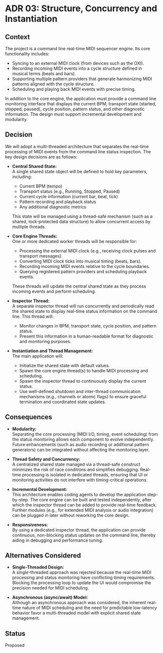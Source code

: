 # ADR 03: Structure, Concurrency and Instantiation

## Context

The project is a command line real-time MIDI sequencer engine. Its core functionality includes:

- Syncing to an external MIDI clock (from devices such as the OXI).
- Recording incoming MIDI events into a cycle structure defined in musical terms (beats and bars).
- Supporting multiple pattern providers that generate harmonizing MIDI patterns aligned with the cycle structure.
- Scheduling and playing back MIDI events with precise timing.

In addition to the core engine, the application must provide a command line monitoring interface that displays the current BPM, transport state (started, stopped, paused), cycle position, pattern status, and other diagnostic information. The design must support incremental development and modularity.

## Decision

We will adopt a multi-threaded architecture that separates the real-time processing of MIDI events from the command line status inspection. The key design decisions are as follows:

- **Central Shared State:**  
  A single shared state object will be defined to hold key parameters, including:
  - Current BPM (tempo)
  - Transport status (e.g., Running, Stopped, Paused)
  - Current cycle information (current bar, beat, tick)
  - Pattern recording and playback status
  - Any additional diagnostic metrics

  This state will be managed using a thread-safe mechanism (such as a shared, lock-protected data structure) to allow concurrent access by multiple threads.

- **Core Engine Threads:**  
  One or more dedicated worker threads will be responsible for:
  - Processing the external MIDI clock (e.g., receiving clock pulses and transport messages).
  - Converting MIDI clock ticks into musical timing (beats, bars).
  - Recording incoming MIDI events relative to the cycle boundaries.
  - Querying registered pattern providers and scheduling playback events.

  These threads will update the central shared state as they process incoming events and perform scheduling.

- **Inspector Thread:**  
  A separate inspector thread will run concurrently and periodically read the shared state to display real-time status information on the command line. This thread will:
  - Monitor changes in BPM, transport state, cycle position, and pattern status.
  - Present this information in a human-readable format for diagnostic and monitoring purposes.

- **Instantiation and Thread Management:**  
  The main application will:
  - Initialize the shared state with default values.
  - Spawn the core engine thread(s) to handle MIDI processing and scheduling.
  - Spawn the inspector thread to continuously display the current status.
  - Use well-defined shutdown and inter-thread communication mechanisms (e.g., channels or atomic flags) to ensure graceful termination and coordinated state updates.

## Consequences

- **Modularity:**  
  Separating the core processing (MIDI I/O, timing, event scheduling) from the status monitoring allows each component to evolve independently. Future enhancements (such as audio recording or additional pattern generators) can be integrated without affecting the monitoring layer.

- **Thread Safety and Concurrency:**  
  A centralized shared state managed via a thread-safe construct minimizes the risk of race conditions and simplifies debugging. Real-time processing is isolated in dedicated threads, ensuring that UI or monitoring activities do not interfere with timing-critical operations.

- **Incremental Development:**  
  This architecture enables coding agents to develop the application step-by-step. The core engine can be built and tested independently, after which the inspector thread can be added to provide real-time feedback. Further modules (e.g., for extended MIDI analysis or audio integration) can be plugged in later without reworking the core design.

- **Responsiveness:**  
  By using a dedicated inspector thread, the application can provide continuous, non-blocking status updates on the command line, thereby aiding in debugging and performance tuning.

## Alternatives Considered

- **Single-Threaded Design:**  
  A single-threaded approach was rejected because the real-time MIDI processing and status monitoring have conflicting timing requirements. Blocking the processing loop to update the UI would compromise the precision needed for MIDI scheduling.

- **Asynchronous (async/await) Model:**  
  Although an asynchronous approach was considered, the inherent real-time nature of MIDI scheduling and the need for predictable low-latency behavior favor a multi-threaded model with explicit shared state management.

## Status

Proposed

